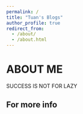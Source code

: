 ```yaml
---
permalink: /
title: "Tuan's Blogs"
author_profile: true
redirect_from: 
  - /about/
  - /about.html
---
```


ABOUT ME
======
SUCCESS IS NOT FOR LAZY

For more info
------

